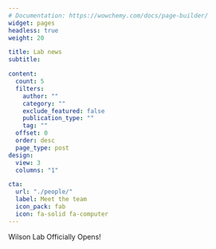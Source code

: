 ```yaml
---
# Documentation: https://wowchemy.com/docs/page-builder/
widget: pages
headless: true
weight: 20

title: Lab news
subtitle:

content:
  count: 5
  filters:
    author: ""
    category: ""
    exclude_featured: false
    publication_type: ""
    tag: ""
  offset: 0
  order: desc
  page_type: post
design:
  view: 3
  columns: "1"

cta:
  url: "./people/"
  label: Meet the team
  icon_pack: fab
  icon: fa-solid fa-computer
---
```


Wilson Lab Officially Opens!

